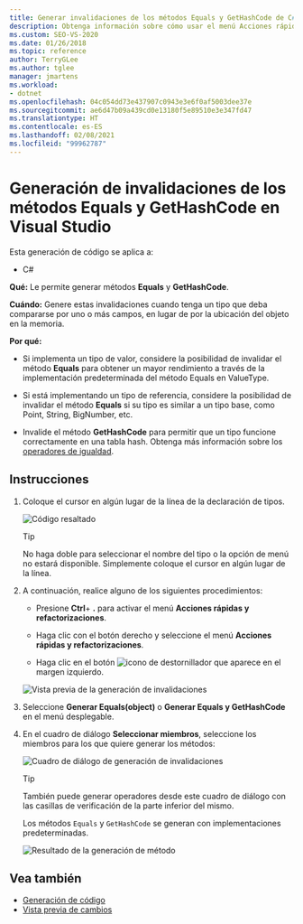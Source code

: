 ```yaml
---
title: Generar invalidaciones de los métodos Equals y GetHashCode de C#
description: Obtenga información sobre cómo usar el menú Acciones rápidas y refactorizaciones para generar métodos Equals y GetHashCode.
ms.custom: SEO-VS-2020
ms.date: 01/26/2018
ms.topic: reference
author: TerryGLee
ms.author: tglee
manager: jmartens
ms.workload:
- dotnet
ms.openlocfilehash: 04c054dd73e437907c0943e3e6f0af5003dee37e
ms.sourcegitcommit: ae6d47b09a439cd0e13180f5e89510e3e347fd47
ms.translationtype: HT
ms.contentlocale: es-ES
ms.lasthandoff: 02/08/2021
ms.locfileid: "99962787"
---
```

# <a name="generate-equals-and-gethashcode-method-overrides-in-visual-studio"></a>Generación de invalidaciones de los métodos Equals y GetHashCode en Visual Studio

Esta generación de código se aplica a:

- C#

**Qué:** Le permite generar métodos **Equals** y **GetHashCode**.

**Cuándo:** Genere estas invalidaciones cuando tenga un tipo que deba compararse por uno o más campos, en lugar de por la ubicación del objeto en la memoria.

**Por qué:**

- Si implementa un tipo de valor, considere la posibilidad de invalidar el método **Equals** para obtener un mayor rendimiento a través de la implementación predeterminada del método Equals en ValueType.

- Si está implementando un tipo de referencia, considere la posibilidad de invalidar el método **Equals** si su tipo es similar a un tipo base, como Point, String, BigNumber, etc.

- Invalide el método **GetHashCode** para permitir que un tipo funcione correctamente en una tabla hash. Obtenga más información sobre los [operadores de igualdad](/dotnet/standard/design-guidelines/equality-operators).

## <a name="how-to"></a>Instrucciones

1. Coloque el cursor en algún lugar de la línea de la declaración de tipos.

   ![Código resaltado](media/overrides-highlight-cs.png)

   > [!TIP]
   > No haga doble para seleccionar el nombre del tipo o la opción de menú no estará disponible. Simplemente coloque el cursor en algún lugar de la línea.

1. A continuación, realice alguno de los siguientes procedimientos:

   - Presione **Ctrl**+ **.** para activar el menú **Acciones rápidas y refactorizaciones**.

   - Haga clic con el botón derecho y seleccione el menú **Acciones rápidas y refactorizaciones**.

   - Haga clic en el botón ![icono de destornillador](../media/screwdriver-icon.png) que aparece en el margen izquierdo.

   ![Vista previa de la generación de invalidaciones](media/overrides-preview-cs.png)

1. Seleccione **Generar Equals(object)** o **Generar Equals y GetHashCode** en el menú desplegable.

1. En el cuadro de diálogo **Seleccionar miembros**, seleccione los miembros para los que quiere generar los métodos:

    ![Cuadro de diálogo de generación de invalidaciones](media/overrides-dialog-cs.png)

    > [!TIP]
    > También puede generar operadores desde este cuadro de diálogo con las casillas de verificación de la parte inferior del mismo.

   Los métodos `Equals` y `GetHashCode` se generan con implementaciones predeterminadas.

   ![Resultado de la generación de método](media/overrides-result-cs.png)

## <a name="see-also"></a>Vea también

- [Generación de código](../code-generation-in-visual-studio.md)
- [Vista previa de cambios](../../ide/preview-changes.md)
